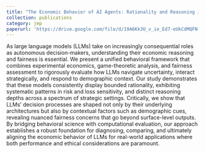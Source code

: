 ```yaml
---
title: "The Economic Behavior of AI Agents: Rationality and Reasoning in Large Language Models"
collection: publications
category: jmp
paperurl: 'https://drive.google.com/file/d/19A6Kk3U_v_ie_Ed7-eUkCdMQFN-K_XxY/view'
---
```


As large language models (LLMs) take on increasingly consequential roles as autonomous decision-makers, understanding their economic reasoning and fairness is essential. We present a unified behavioral framework that combines experimental economics, game-theoretic analysis, and fairness assessment to rigorously evaluate how LLMs navigate uncertainty, interact strategically, and respond to demographic context. Our study demonstrates that these models consistently display bounded rationality, exhibiting systematic patterns in risk and loss sensitivity, and distinct reasoning depths across a spectrum of strategic settings. Critically, we show that LLMs’ decision processes are shaped not only by their underlying architectures but also by contextual factors such as demographic cues, revealing nuanced fairness concerns that go beyond surface-level outputs. By bridging behavioral science with computational evaluation, our approach establishes a robust foundation for diagnosing, comparing, and ultimately aligning the economic behavior of LLMs for real-world applications where both performance and ethical considerations are paramount.
